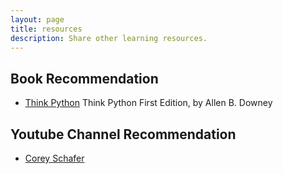 ```yaml
---
layout: page
title: resources
description: Share other learning resources.
---
```



## Book Recommendation
* [Think Python](https://greenteapress.com/wp/think-python/)
Think Python First Edition, by Allen B. Downey




## Youtube Channel Recommendation
* [Corey Schafer](https://www.youtube.com/channel/UCCezIgC97PvUuR4_gbFUs5g)